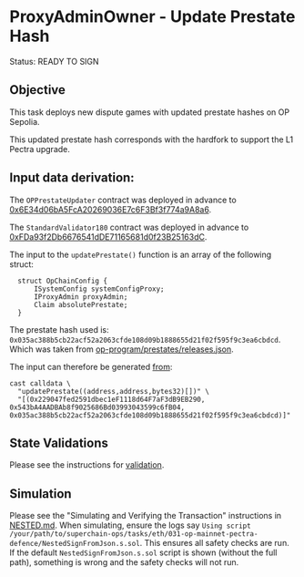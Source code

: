 # ProxyAdminOwner - Update Prestate Hash

Status: READY TO SIGN

## Objective

This task deploys new dispute games with updated prestate hashes on OP Sepolia.

This updated prestate hash corresponds with the hardfork to support the L1 Pectra upgrade.

## Input data derivation:

The `OPPrestateUpdater` contract was deployed in advance to [0x6E34d06bA5FcA20269036E7c6F3Bf3f774a9A8a6](https://etherscan.io/address/0x6e34d06ba5fca20269036e7c6f3bf3f774a9a8a6).

The `StandardValidator180` contract was deployed in advance to [0xFDa93f2Db6676541dDE71165681d0f23B25163dC](https://etherscan.io/address/0xFDa93f2Db6676541dDE71165681d0f23B25163dC).


The input to the `updatePrestate()` function is an array of the following struct:

```solidity
  struct OpChainConfig {
      ISystemConfig systemConfigProxy;
      IProxyAdmin proxyAdmin;
      Claim absolutePrestate;
  }
```

The prestate hash used is: `0x035ac388b5cb22acf52a2063cfde108d09b1888655d21f02f595f9c3ea6cbdcd`.
Which was taken from [op-program/prestates/releases.json](https://github.com/ethereum-optimism/optimism/blob/8d0dd96e494b2ba154587877351e87788336a4ec/op-program/prestates/releases.json#L9).

The input can therefore be generated [from](https://github.com/ethereum-optimism/superchain-registry/blob/fb6f538e17ee296b19536b03b8c73adc6041c60d/superchain/configs/mainnet/op.toml#L58-L59):

```
cast calldata \
  "updatePrestate((address,address,bytes32)[])" \
  "[(0x229047fed2591dbec1eF1118d64F7aF3dB9EB290, 0x543bA4AADBAb8f9025686Bd03993043599c6fB04, 0x035ac388b5cb22acf52a2063cfde108d09b1888655d21f02f595f9c3ea6cbdcd)]"
```

## State Validations

Please see the instructions for [validation](./VALIDATION.md).

## Simulation

Please see the "Simulating and Verifying the Transaction" instructions in [NESTED.md](../../../NESTED.md).
When simulating, ensure the logs say `Using script /your/path/to/superchain-ops/tasks/eth/031-op-mainnet-pectra-defence/NestedSignFromJson.s.sol`.
This ensures all safety checks are run. If the default `NestedSignFromJson.s.sol` script is shown (without the full path), something is wrong and the safety checks will not run.
